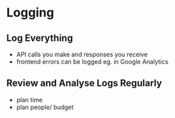 # Logging

## Log Everything

* API calls you make and responses you receive
* frontend errors can be logged eg. in Google Analytics

## Review and Analyse Logs Regularly

* plan time
* plan people/ budget
